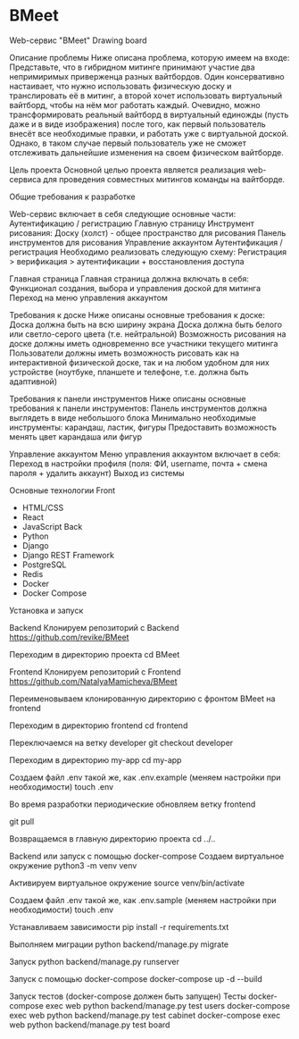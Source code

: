 # BMeet

Web-сервис "BMeet"
Drawing board

Описание проблемы
Ниже описана проблема, которую имеем на входе:
Представьте, что в гибридном митинге принимают участие два непримиримых приверженца разных вайтбордов. Один консервативно настаивает, что нужно использовать физическую доску и транслировать её в митинг, а второй хочет использовать виртуальный вайтборд, чтобы на нём мог работать каждый. Очевидно, можно трансформировать реальный вайтборд в виртуальный единожды (пусть даже и в виде изображения) после того, как первый пользователь внесёт все необходимые правки, и работать уже с виртуальной доской. Однако, в таком случае первый пользователь уже не сможет отслеживать дальнейшие изменения на своем физическом вайтборде.

Цель проекта
Основной целью проекта является реализация web-сервиса для проведения совместных митингов команды на вайтборде.

Общие требования к разработке

Web-сервис включает в себя следующие основные части:
Аутентификацию / регистрацию
Главную страницу
Инструмент рисования:
Доску (холст) - общее пространство для рисования
Панель инструментов для рисования
Управление аккаунтом
Аутентификация / регистрация
Необходимо реализовать следующую схему:
Регистрация > верификация > аутентификации + восстановления доступа

Главная страница
Главная страница должна включать в себя:
Функционал создания, выбора и управления доской для митинга
Переход на меню управления аккаунтом

Требования к доске
Ниже описаны основные требования к доске:
Доска должна быть на всю ширину экрана
Доска должна быть белого или светло-серого цвета (т.е. нейтральной)
Возможность рисования на доске должны иметь одновременно все участники текущего митинга
Пользователи должны иметь возможность рисовать как на интерактивной физической доске, так и на любом удобном для них устройстве (ноутбуке, планшете и телефоне, т.е. должна быть адаптивной)

Требования к панели инструментов
Ниже описаны основные требования к панели инструментов:
Панель инструментов должна выглядеть в виде небольшого блока
Минимально необходимые инструменты: карандаш, ластик, фигуры
Предоставить возможность менять цвет карандаша или фигур

Управление аккаунтом
Меню управления аккаунтом включает в себя:
Переход в настройки профиля (поля: ФИ, username, почта + смена пароля + удалить аккаунт)
Выход из системы

Основные технологии
Front
* HTML/CSS
* React
* JavaScript
Back
* Python
* Django
* Django REST Framework 
* PostgreSQL
* Redis
* Docker
* Docker Compose

Установка и запуск

Backend
Клонируем репозиторий с Backend
https://github.com/revike/BMeet

Переходим в директорию проекта
cd BMeet

Frontend
Клонируем репозиторий с Frontend
https://github.com/NatalyaMamicheva/BMeet

Переименовываем клонированную директорию с фронтом BMeet на frontend

Переходим в директорию frontend
cd frontend

Переключаемся на ветку developer
git checkout developer

Переходим в директорию my-app
cd my-app

Создаем файл .env такой же, как .env.example (меняем настройки при необходимости)
touch .env

Во время разработки периодические обновляем ветку frontend

git pull

Возвращаемся в главную директорию проекта
cd ../..

Backend или запуск с помощью docker-compose
Создаем виртуальное окружение
python3 -m venv venv

Активируем виртуальное окружение
source venv/bin/activate

Создаем файл .env такой же, как .env.sample (меняем настройки при необходимости)
touch .env

Устанавливаем зависимости
pip install -r requirements.txt

Выполняем миграции
python backend/manage.py migrate

Запуск
python backend/manage.py runserver

Запуск с помощью docker-compose
docker-compose up -d --build

Запуск тестов (docker-compose должен быть запущен)
Тесты
docker-compose exec web python backend/manage.py test users
docker-compose exec web python backend/manage.py test cabinet
docker-compose exec web python backend/manage.py test board
